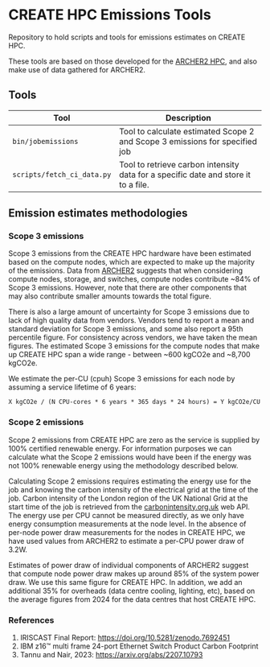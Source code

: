 # CREATE HPC Emissions Tools

Repository to hold scripts and tools for emissions estimates on CREATE HPC.

These tools are based on those developed for the [ARCHER2 HPC](https://github.com/ARCHER2-HPC/emissions-tools/blob/main/bin/jobemissions), and also make use of data gathered for ARCHER2.

## Tools

| Tool | Description |
|---|---|
| `bin/jobemissions` | Tool to calculate estimated Scope 2 and Scope 3 emissions for specified job |
| `scripts/fetch_ci_data.py` | Tool to retrieve carbon intensity data for a specific date and store it to a file. |

## Emission estimates methodologies

### Scope 3 emissions

Scope 3 emissions from the CREATE HPC hardware have been estimated based on the compute nodes, which are expected to
make up the majority of the emissions.
Data from [ARCHER2](https://docs.archer2.ac.uk/user-guide/energy/#scope-3-emissions) suggests that when considering compute nodes, storage, and switches, compute nodes contribute ~84% of Scope 3 emissions.
However, note that there are other components that may also contribute smaller amounts towards the total figure.

There is also a large amount of uncertainty for Scope 3 emissions due to lack of high quality data from vendors.
Vendors tend to report a mean and standard deviation for Scope 3 emissions, and some also report a 95th percentile figure.
For consistency across vendors, we have taken the mean figures.
The estimated Scope 3 emissions for the compute nodes that make up CREATE HPC span a wide range - between ~600 kgCO2e and ~8,700 kgCO2e.

We estimate the per-CU (cpuh) Scope 3 emissions for each node by assuming a service lifetime of 6 years:

```
X kgCO2e / (N CPU-cores * 6 years * 365 days * 24 hours) = Y kgCO2e/CU
```

### Scope 2 emissions

Scope 2 emissions from CREATE HPC are zero as the service is supplied by 100% certified renewable energy.
For information purposes we can calculate what the Scope 2 emissions would have been if the energy
was not 100% renewable energy using the methodology described below.

Calculating Scope 2 emissions requires estimating the energy use for the job and knowing the carbon intensity of the electrical grid at the time of the job.
Carbon intensity of the London region of the UK National Grid at the start time of the job is retrieved from the [carbonintensity.org.uk](carbonintensity.org.uk) web API.
The energy use per CPU cannot be measured directly, as we only have energy consumption measurements at the node level.
In the absence of per-node power draw measurements for the nodes in CREATE HPC, we have used values from ARCHER2 to estimate a per-CPU power draw of 3.2W.

Estimates of power draw of individual components of ARCHER2 suggest that compute node power draw makes up
around 85% of the system power draw.
We use this same figure for CREATE HPC.
In addition, we add an additional 35% for overheads (data centre cooling, lighting, etc), based on the average figures from 2024 for the data centres that host CREATE HPC.

### References

1. IRISCAST Final Report: https://doi.org/10.5281/zenodo.7692451
2. IBM z16™ multi frame 24-port Ethernet Switch Product Carbon Footprint
3. Tannu and Nair, 2023: https://arxiv.org/abs/2207.10793
